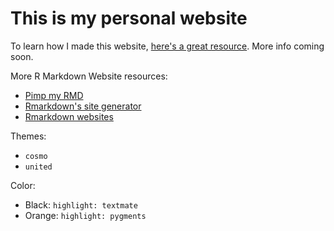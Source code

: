 # This is my personal website

To learn how I made this website, [here's a great resource](https://psyteachr.github.io/hack-your-data/rmarkdown_2.html). More info coming soon. 

More R Markdown Website resources: 
- [Pimp my RMD](https://holtzy.github.io/Pimp-my-rmd/#text_formating)
- [Rmarkdown's site generator](https://bookdown.org/yihui/rmarkdown/rmarkdown-site.html)
- [Rmarkdown websites](https://rmarkdown.rstudio.com/lesson-13.html)

Themes: 
- `cosmo`
- `united` 

Color: 
- Black: `highlight: textmate`
- Orange: `highlight: pygments`

